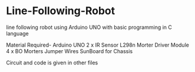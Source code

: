 # Line-Following-Robot
line following robot using Arduino UNO with basic programming in C language

Material Required-
Arduino UNO
2 x IR Sensor
L298n Morter Driver Module
4 x BO Morters
Jumper Wires
SunBoard for Chassis

Circuit and code is given in other files
